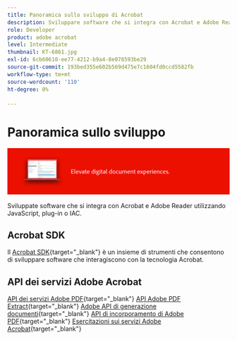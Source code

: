 ```yaml
---
title: Panoramica sullo sviluppo di Acrobat
description: Sviluppare software che si integra con Acrobat e Adobe Reader utilizzando JavaScript, plug-in o IAC
role: Developer
product: adobe acrobat
level: Intermediate
thumbnail: KT-6861.jpg
exl-id: 6cb60610-ee77-4212-b9a4-8e078593be29
source-git-commit: 193bed355e602b569d475e7c1604fd0ccd5582fb
workflow-type: tm+mt
source-wordcount: '110'
ht-degree: 0%

---
```


# Panoramica sullo sviluppo

![Immagine di sviluppo di Acrobat](../assets/Hero-Develop.png)

Sviluppate software che si integra con Acrobat e Adobe Reader utilizzando JavaScript, plug-in o IAC.

## Acrobat SDK

Il [Acrobat SDK](https://opensource.adobe.com/dc-acrobat-sdk-docs/acrobatsdk/){target="_blank"} è un insieme di strumenti che consentono di sviluppare software che interagiscono con la tecnologia Acrobat.

## API dei servizi Adobe Acrobat

[API dei servizi Adobe PDF](https://developer.adobe.com/document-services/apis/pdf-services/){target="_blank"}
[API Adobe PDF Extract](https://developer.adobe.com/document-services/apis/pdf-extract/){target="_blank"}
[Adobe API di generazione documenti](https://developer.adobe.com/document-services/apis/doc-generation/){target="_blank"}
[API di incorporamento di Adobe PDF](https://developer.adobe.com/document-services/apis/pdf-embed/){target="_blank"}
[Esercitazioni sui servizi Adobe Acrobat](https://experienceleague.adobe.com/docs/acrobat-services-learn/tutorials/overview.html){target="_blank"}

